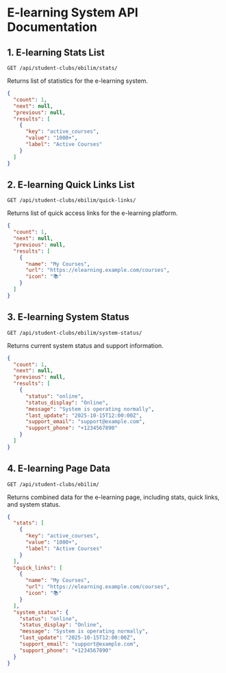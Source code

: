 # E-learning System API Documentation

## 1. E-learning Stats List

```http
GET /api/student-clubs/ebilim/stats/
```

Returns list of statistics for the e-learning system.

```json
{
  "count": 1,
  "next": null,
  "previous": null,
  "results": [
    {
      "key": "active_courses",
      "value": "1000+",
      "label": "Active Courses"
    }
  ]
}
```


## 2. E-learning Quick Links List

```http
GET /api/student-clubs/ebilim/quick-links/
```

Returns list of quick access links for the e-learning platform.

```json
{
  "count": 1,
  "next": null,
  "previous": null,
  "results": [
    {
      "name": "My Courses",
      "url": "https://elearning.example.com/courses",
      "icon": "📚"
    }
  ]
}
```

## 3. E-learning System Status

```http
GET /api/student-clubs/ebilim/system-status/
```

Returns current system status and support information.

```json
{
  "count": 1,
  "next": null,
  "previous": null,
  "results": [
    {
      "status": "online",
      "status_display": "Online",
      "message": "System is operating normally",
      "last_update": "2025-10-15T12:00:00Z",
      "support_email": "support@example.com",
      "support_phone": "+1234567890"
    }
  ]
}
```

## 4. E-learning Page Data

```http
GET /api/student-clubs/ebilim/
```

Returns combined data for the e-learning page, including stats, quick links, and system status.

```json
{
  "stats": [
    {
      "key": "active_courses",
      "value": "1000+",
      "label": "Active Courses"
    }
  ],
  "quick_links": [
    {
      "name": "My Courses",
      "url": "https://elearning.example.com/courses",
      "icon": "📚"
    }
  ],
  "system_status": {
    "status": "online",
    "status_display": "Online",
    "message": "System is operating normally",
    "last_update": "2025-10-15T12:00:00Z",
    "support_email": "support@example.com",
    "support_phone": "+1234567890"
  }
}
```
